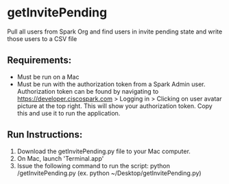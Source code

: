 # getInvitePending
Pull all users from Spark Org and find users in invite pending state and write those users to a CSV file

## Requirements:
- Must be run on a Mac
- Must be run with the authorization token from a Spark Admin user. Authorization token can be found by navigating to https://developer.ciscospark.com > Logging in > Clicking on user avatar picture at the top right. This will show your authorization token. Copy this and use it to run the application. 

## Run Instructions:
1) Download the getInvitePending.py file to your Mac computer. 
2) On Mac, launch 'Terminal.app'
3) Issue the following command to run the script:  python <path to script>/getInvitePending.py (ex. python ~/Desktop/getInvitePending.py)
  
